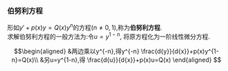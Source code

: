 ### 伯努利方程
形如$y'+p(x)y=Q(x)y^n$的方程$(n\not=0, 1)$,称为**伯努利方程**.  
求解伯努利方程的一般方法为:令$u=y^{1-n}$, 将原方程化为一阶线性微分方程.

$$\begin{aligned}
&两边乘以y^{-n},得y^{-n} \frac{d{y}}{d{x}}+p(x)y^{1-n}=Q(x)\\
&另u=y^{1-n},得 \frac{d{u}}{d{x}}+p(x)u=Q(x)  
\end{aligned} $$
